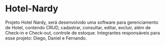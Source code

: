 Hotel-Nardy
===========

Projeto Hotel Nardy, será desenvolvido uma software para gerenciamento de Hotel, contendo CRUD, cadastrar, consultar, editar, excluir, além de Check-in e Check-out, controle de estoque. Integrantes responsáveis para esse projeto: Diego, Daniel e Fernando. 
